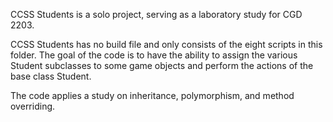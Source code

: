 CCSS Students is a solo project, serving as a laboratory study for CGD 2203.

CCSS Students has no build file and only consists of the eight scripts in this folder. The goal of the code is to have the ability to assign the various Student subclasses to some game objects and perform the actions of the base class Student.

The code applies a study on inheritance, polymorphism, and method overriding.